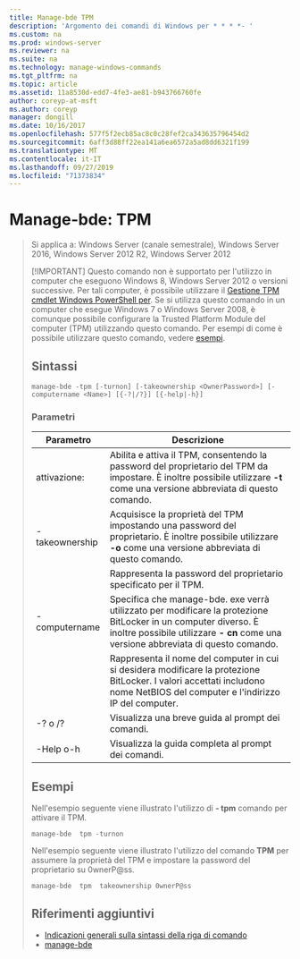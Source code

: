 ```yaml
---
title: Manage-bde TPM
description: 'Argomento dei comandi di Windows per * * * *- '
ms.custom: na
ms.prod: windows-server
ms.reviewer: na
ms.suite: na
ms.technology: manage-windows-commands
ms.tgt_pltfrm: na
ms.topic: article
ms.assetid: 11a8530d-edd7-4fe3-ae81-b943766760fe
author: coreyp-at-msft
ms.author: coreyp
manager: dongill
ms.date: 10/16/2017
ms.openlocfilehash: 577f5f2ecb85ac8c0c28fef2ca343635796454d2
ms.sourcegitcommit: 6aff3d88ff22ea141a6ea6572a5ad8dd6321f199
ms.translationtype: MT
ms.contentlocale: it-IT
ms.lasthandoff: 09/27/2019
ms.locfileid: "71373834"
---
```

# <a name="manage-bde-tpm"></a>Manage-bde: TPM

> Si applica a: Windows Server (canale semestrale), Windows Server 2016, Windows Server 2012 R2, Windows Server 2012
> 
> [!IMPORTANT]
> Questo comando non è supportato per l'utilizzo in computer che eseguono Windows 8, Windows Server 2012 o versioni successive. Per tali computer, è possibile utilizzare il [Gestione TPM cmdlet Windows PowerShell per](https://docs.microsoft.com/powershell/module/trustedplatformmodule/).
> Se si utilizza questo comando in un computer che esegue Windows 7 o Windows Server 2008, è comunque possibile configurare la Trusted Platform Module del computer (TPM) utilizzando questo comando. Per esempi di come è possibile utilizzare questo comando, vedere [esempi](#BKMK_Examples).
> ## <a name="syntax"></a>Sintassi
> ```
> manage-bde -tpm [-turnon] [-takeownership <OwnerPassword>] [-computername <Name>] [{-?|/?}] [{-help|-h}]
> ```
> ### <a name="parameters"></a>Parametri
> 
> |    Parametro    |                                                                              Descrizione                                                                               |
> |-----------------|------------------------------------------------------------------------------------------------------------------------------------------------------------------------|
> |     attivazione:     |              Abilita e attiva il TPM, consentendo la password del proprietario del TPM da impostare. È inoltre possibile utilizzare **-t** come una versione abbreviata di questo comando.              |
> | -takeownership  |                      Acquisisce la proprietà del TPM impostando una password del proprietario. È inoltre possibile utilizzare **-o** come una versione abbreviata di questo comando.                       |
> | <OwnerPassword> |                                                      Rappresenta la password del proprietario specificato per il TPM.                                                       |
> |  -computername  | Specifica che manage-bde. exe verrà utilizzato per modificare la protezione BitLocker in un computer diverso. È inoltre possibile utilizzare **- cn** come una versione abbreviata di questo comando. |
> |     <Name>      |    Rappresenta il nome del computer in cui si desidera modificare la protezione BitLocker. I valori accettati includono nome NetBIOS del computer e l'indirizzo IP del computer.     |
> |    -? o /?     |                                                               Visualizza una breve guida al prompt dei comandi.                                                               |
> |   -Help o-h   |                                                             Visualizza la guida completa al prompt dei comandi.                                                              |
> 
> ## <a name="BKMK_Examples"></a>Esempi
> Nell'esempio seguente viene illustrato l'utilizzo di **- tpm** comando per attivare il TPM.
> ```
> manage-bde  tpm -turnon
> ```
> Nell'esempio seguente viene illustrato l'utilizzo del comando **TPM** per assumere la proprietà del TPM e impostare la password del proprietario su 0wnerP@ss.
> ```
> manage-bde  tpm  takeownership 0wnerP@ss
> ```
> ## <a name="additional-references"></a>Riferimenti aggiuntivi
> -   [Indicazioni generali sulla sintassi della riga di comando](command-line-syntax-key.md)
> -   [manage-bde](manage-bde.md)
